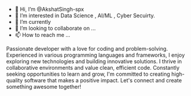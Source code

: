 - 👋 Hi, I’m @AkshatSingh-spx
- 👀 I’m interested in Data Science , AI/ML , Cyber Secuirty.
- 🌱 I’m currently 
- 💞️ I’m looking to collaborate on ...
- 📫 How to reach me ...

Passionate developer with a love for coding and problem-solving. Experienced in various programming languages and frameworks, I enjoy exploring new technologies and building innovative solutions. I thrive in collaborative environments and value clean, efficient code. Constantly seeking opportunities to learn and grow, I'm committed to creating high-quality software that makes a positive impact. Let's connect and create something awesome together!

<!---
AkshatSingh-spx/AkshatSingh-spx is a ✨ special ✨ repository because its `README.md` (this file) appears on your GitHub profile.
You can click the Preview link to take a look at your changes.
--->
